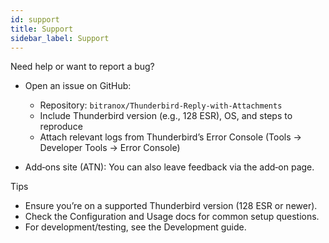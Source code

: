 ```yaml
---
id: support
title: Support
sidebar_label: Support
---
```


Need help or want to report a bug?

- Open an issue on GitHub:
  - Repository: `bitranox/Thunderbird-Reply-with-Attachments`
  - Include Thunderbird version (e.g., 128 ESR), OS, and steps to reproduce
  - Attach relevant logs from Thunderbird’s Error Console (Tools → Developer Tools → Error Console)

- Add‑ons site (ATN): You can also leave feedback via the add‑on page.

Tips
- Ensure you’re on a supported Thunderbird version (128 ESR or newer).
- Check the Configuration and Usage docs for common setup questions.
- For development/testing, see the Development guide.

